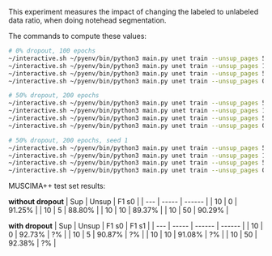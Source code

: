 This experiment measures the impact of changing the labeled to unlabeled data ratio, when doing notehead segmentation.

The commands to compute these values:

```bash
# 0% dropout, 100 epochs
~/interactive.sh ~/pyenv/bin/python3 main.py unet train --unsup_pages 50 --epochs 100
~/interactive.sh ~/pyenv/bin/python3 main.py unet train --unsup_pages 10 --epochs 100
~/interactive.sh ~/pyenv/bin/python3 main.py unet train --unsup_pages 5 --epochs 100
~/interactive.sh ~/pyenv/bin/python3 main.py unet train --unsup_pages 0 --epochs 100

# 50% dropout, 200 epochs
~/interactive.sh ~/pyenv/bin/python3 main.py unet train --unsup_pages 50 --dropout 0.5 --epochs 200
~/interactive.sh ~/pyenv/bin/python3 main.py unet train --unsup_pages 10 --dropout 0.5 --epochs 200
~/interactive.sh ~/pyenv/bin/python3 main.py unet train --unsup_pages 5 --dropout 0.5 --epochs 200
~/interactive.sh ~/pyenv/bin/python3 main.py unet train --unsup_pages 0 --dropout 0.5 --epochs 200

# 50% dropout, 200 epochs, seed 1
~/interactive.sh ~/pyenv/bin/python3 main.py unet train --unsup_pages 50 --dropout 0.5 --epochs 200 --seed 1
~/interactive.sh ~/pyenv/bin/python3 main.py unet train --unsup_pages 10 --dropout 0.5 --epochs 200 --seed 1
~/interactive.sh ~/pyenv/bin/python3 main.py unet train --unsup_pages 5 --dropout 0.5 --epochs 200 --seed 1
~/interactive.sh ~/pyenv/bin/python3 main.py unet train --unsup_pages 0 --dropout 0.5 --epochs 200 --seed 1
```

MUSCIMA++ test set results:

**without dropout**
| Sup | Unsup | F1  s0 |
| --- | ----- | ------ |
| 10  | 0     | 91.25% |
| 10  | 5     | 88.80% |
| 10  | 10    | 89.37% |
| 10  | 50    | 90.29% |

**with dropout**
| Sup | Unsup | F1  s0 | F1  s1 |
| --- | ----- | ------ | ------ |
| 10  | 0     | 92.73% | ?% |
| 10  | 5     | 90.87% | ?% |
| 10  | 10    | 91.08% | ?% |
| 10  | 50    | 92.38% | ?% |
